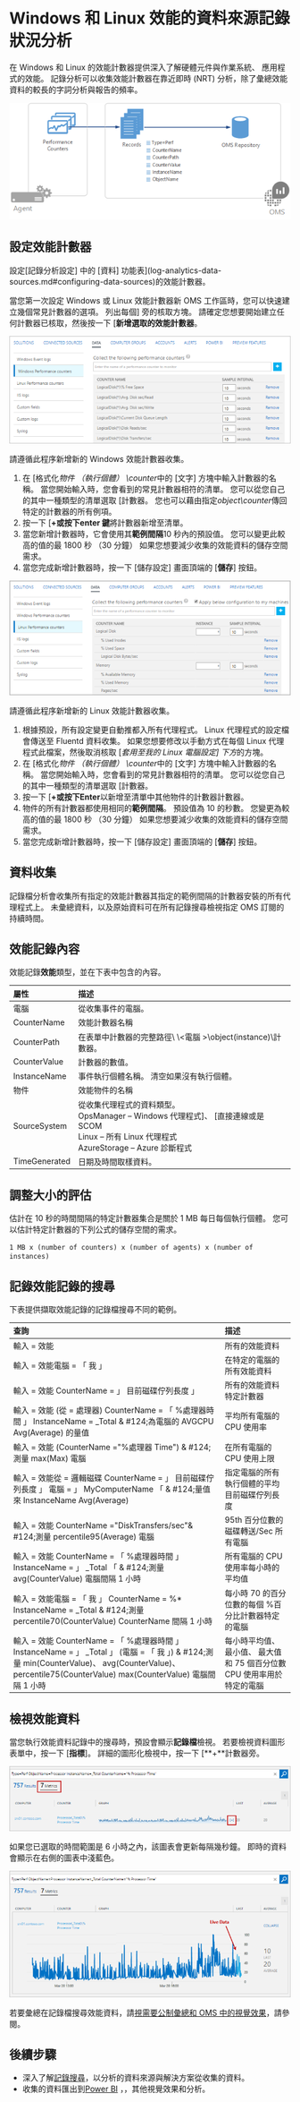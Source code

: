 <properties 
   pageTitle="Windows 和 Linux 效能計數器中記錄分析 |Microsoft Azure"
   description="記錄檔分析來分析效能 Windows 和 Linux 代理程式上的會收集效能計數器。  本文將說明如何設定集合的效能計數器這兩個視窗，Linux 代理程式，他們的詳細資料會儲存在 OMS 存放庫和分析其 OMS 入口網站中。"
   services="log-analytics"
   documentationCenter=""
   authors="bwren"
   manager="jwhit"
   editor="tysonn" />
<tags 
   ms.service="log-analytics"
   ms.devlang="na"
   ms.topic="article"
   ms.tgt_pltfrm="na"
   ms.workload="infrastructure-services"
   ms.date="10/27/2016"
   ms.author="bwren" />

# <a name="windows-and-linux-performance-data-sources-in-log-analytics"></a>Windows 和 Linux 效能的資料來源記錄狀況分析 

在 Windows 和 Linux 的效能計數器提供深入了解硬體元件與作業系統、 應用程式的效能。  記錄分析可以收集效能計數器在靠近即時 (NRT) 分析，除了彙總效能資料的較長的字詞分析與報告的頻率。

![效能計數器](media/log-analytics-data-sources-performance-counters/overview.png)

## <a name="configuring-performance-counters"></a>設定效能計數器

設定[記錄分析設定] 中的 [資料] 功能表](log-analytics-data-sources.md#configuring-data-sources)的效能計數器。

當您第一次設定 Windows 或 Linux 效能計數器新 OMS 工作區時，您可以快速建立幾個常見計數器的選項。  列出每個] 旁的核取方塊。  請確定您想要開始建立任何計數器已核取，然後按一下 [**新增選取的效能計數器**。

![設定 Windows 效能計數器](media/log-analytics-data-sources-performance-counters/configure-windows.png)

請遵循此程序新增新的 Windows 效能計數器收集。

1. 在 [格式化*物件 （執行個體） \counter*中的 [文字] 方塊中輸入計數器的名稱。  當您開始輸入時，您會看到的常見計數器相符的清單。  您可以從您自己的其中一種類型的清單選取 [計數器。  您也可以藉由指定*object\counter*傳回特定的計數器的所有例項。 
2. 按一下 [**+**或按下**enter 鍵**將計數器新增至清單。
3. 當您新增計數器時，它會使用其**範例間隔**10 秒內的預設值。  您可以變更此較高的值的最 1800 秒 （30 分鐘） 如果您想要減少收集的效能資料的儲存空間需求。
4. 當您完成新增計數器時，按一下 [儲存設定] 畫面頂端的 [**儲存**] 按鈕。

![設定 Linux 效能計數器](media/log-analytics-data-sources-performance-counters/configure-linux.png)

請遵循此程序新增新的 Linux 效能計數器收集。

1. 根據預設，所有設定變更自動推都入所有代理程式。  Linux 代理程式的設定檔會傳送至 Fluentd 資料收集。  如果您想要修改以手動方式在每個 Linux 代理程式此檔案，然後取消核取 [*套用至我的 Linux 電腦設定] 下方*的方塊。
2. 在 [格式化*物件 （執行個體） \counter*中的 [文字] 方塊中輸入計數器的名稱。  當您開始輸入時，您會看到的常見計數器相符的清單。  您可以從您自己的其中一種類型的清單選取 [計數器。  
2. 按一下 [**+**或按下**Enter**以新增至清單中其他物件的計數器計數器。
3. 物件的所有計數器都使用相同的**範例間隔**。  預設值為 10 的秒數。  您變更為較高的值的最 1800 秒 （30 分鐘） 如果您想要減少收集的效能資料的儲存空間需求。
4. 當您完成新增計數器時，按一下 [儲存設定] 畫面頂端的 [**儲存**] 按鈕。

## <a name="data-collection"></a>資料收集

記錄檔分析會收集所有指定的效能計數器其指定的範例間隔的計數器安裝的所有代理程式上。  未彙總資料，以及原始資料可在所有記錄搜尋檢視指定 OMS 訂閱的持續時間。


## <a name="performance-record-properties"></a>效能記錄內容

效能記錄**效能**類型，並在下表中包含的內容。

| 屬性 | 描述 |
|:--|:--|
| 電腦         | 從收集事件的電腦。 |
| CounterName      | 效能計數器名稱 |
| CounterPath      | 在表單中計數器的完整路徑\\ \\\<電腦 >\\object(instance)\\計數器。 |
| CounterValue     | 計數器的數值。  |
| InstanceName     | 事件執行個體名稱。  清空如果沒有執行個體。 |
| 物件       | 效能物件的名稱 |
| SourceSystem  | 從收集代理程式的資料類型。 <br> OpsManager – Windows 代理程式]、 [直接連線或是 SCOM <br> Linux – 所有 Linux 代理程式  <br> AzureStorage – Azure 診斷程式 |
| TimeGenerated       | 日期及時間取樣資料。 |


## <a name="sizing-estimates"></a>調整大小的評估

 估計在 10 秒的時間間隔的特定計數器集合是關於 1 MB 每日每個執行個體。  您可以估計特定計數器的下列公式的儲存空間的需求。

    1 MB x (number of counters) x (number of agents) x (number of instances)

## <a name="log-searches-with-performance-records"></a>記錄效能記錄的搜尋

下表提供擷取效能記錄的記錄檔搜尋不同的範例。

| 查詢 | 描述 |
|:--|:--|
| 輸入 = 效能 | 所有的效能資料 |
| 輸入 = 效能電腦 = 「 我 」 | 在特定的電腦的所有效能資料 |
| 輸入 = 效能 CounterName = 」 目前磁碟佇列長度 」 | 所有的效能資料特定計數器 |
| 輸入 = 效能 (從 = 處理器) CounterName = 「 %處理器時間 」 InstanceName = _Total & #124;為電腦的 AVGCPU Avg(Average) 的量值 | 平均所有電腦的 CPU 使用率 |
| 輸入 = 效能 (CounterName ="%處理器 Time") & #124; 測量 max(Max) 電腦 | 在所有電腦的 CPU 使用上限 |
| 輸入 = 效能從 = 邏輯磁碟 CounterName = 」 目前磁碟佇列長度 」 電腦 = 」 MyComputerName 「 & #124;量值來 InstanceName Avg(Average) | 指定電腦的所有執行個體的平均目前磁碟佇列長度 |
| 輸入 = 效能 CounterName ="DiskTransfers/sec"& #124;測量 percentile95(Average) 電腦 | 95th 百分位數的磁碟轉送/Sec 所有電腦 |
| 輸入 = 效能 CounterName = 「 %處理器時間 」 InstanceName = 」 _Total 「 & #124;測量 avg(CounterValue) 電腦間隔 1 小時 | 所有電腦的 CPU 使用率每小時的平均值 |
| 輸入 = 效能電腦 = 「 我 」 CounterName = %* InstanceName = _Total & #124;測量 percentile70(CounterValue) CounterName 間隔 1 小時 | 每小時 70 的百分位數的每個 %百分比計數器特定的電腦 |
| 輸入 = 效能 CounterName = 「 %處理器時間 」 InstanceName = 」 _Total 」 (電腦 = 「 我 」) & #124;測量 min(CounterValue)、 avg(CounterValue)、 percentile75(CounterValue) max(CounterValue) 電腦間隔 1 小時 | 每小時平均值、 最小值、 最大值和 75 個百分位數 CPU 使用率用於特定的電腦 |

## <a name="viewing-performance-data"></a>檢視效能資料

當您執行效能資料記錄中的搜尋時，預設會顯示**記錄檔**檢視。  若要檢視資料圖形表單中，按一下 [**指標**]。  詳細的圖形化檢視中，按一下 [**+**計數器旁。  

![摺疊的標準檢視](media/log-analytics-data-sources-performance-counters/metricscollapsed.png)

如果您已選取的時間範圍是 6 小時之內，該圖表會更新每隔幾秒鐘。  即時的資料會顯示在右側的圖表中淺藍色。

![展開的即時資料的標準檢視](media/log-analytics-data-sources-performance-counters/metricsexpanded.png)

若要彙總在記錄檔搜尋效能資料，請[視需要公制彙總和 OMS 中的視覺效果](http://blogs.technet.microsoft.com/msoms/2016/02/26/on-demand-metric-aggregation-and-visualization-in-oms/)，請參閱。

## <a name="next-steps"></a>後續步驟

- 深入了解[記錄搜尋](log-analytics-log-searches.md)，以分析的資料來源與解決方案從收集的資料。  
- 收集的資料匯出到[Power BI](log-analytics-powerbi.md) ，，其他視覺效果和分析。